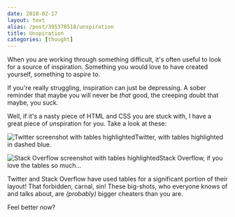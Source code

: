```yaml
---
date: 2010-02-17
layout: text
alias: /post/395378518/unspiration
title: Unspiration
categories: [thought]
---
```


When you are working through something difficult, it's often useful to look for a source of inspiration. Something you would love to have created yourself, something to aspire to.

If you're really struggling, inspiration can just be depressing. A sober reminder that maybe you will never be *that* good, the creeping doubt that maybe, you suck.

Well, if it's a nasty piece of HTML and CSS you are stuck with, I have a great piece of *un*spiration for you. Take a look at these:

<p class="image"><img src="http://media.latentflip.com/images/posts/twitter_tables.png" alt="Twitter screenshot with tables highlighted"/><span class="caption">Twitter, with tables highlighted in dashed blue.</span></p>

<p class="image"><img src="http://media.latentflip.com/images/posts/stack_tables.png" alt="Stack Overflow screenshot with tables highlighted"/><span class="caption">Stack Overflow, if you love the tables so much...</span></p>

Twitter and Stack Overflow have used tables for a significant portion of their layout! That forbidden, carnal, sin! These big-shots, who everyone knows of and talks about, are *(probably)* bigger cheaters than you are.

Feel better now?

